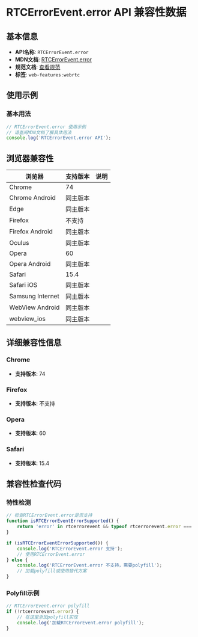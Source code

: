 # RTCErrorEvent.error API 兼容性数据

## 基本信息

- **API名称**: `RTCErrorEvent.error`
- **MDN文档**: [RTCErrorEvent.error](https://developer.mozilla.org/docs/Web/API/RTCErrorEvent/error)
- **规范文档**: [查看规范](https://w3c.github.io/webrtc-pc/#dom-rtcerrorevent-error)
- **标签**: `web-features:webrtc`

## 使用示例

### 基本用法

```javascript
// RTCErrorEvent.error 使用示例
// 请查阅MDN文档了解具体用法
console.log('RTCErrorEvent.error API');
```

## 浏览器兼容性

| 浏览器 | 支持版本 | 说明 |
|--------|----------|------|
| Chrome | 74 |  |
| Chrome Android | 同主版本 |  |
| Edge | 同主版本 |  |
| Firefox | 不支持 |  |
| Firefox Android | 同主版本 |  |
| Oculus | 同主版本 |  |
| Opera | 60 |  |
| Opera Android | 同主版本 |  |
| Safari | 15.4 |  |
| Safari iOS | 同主版本 |  |
| Samsung Internet | 同主版本 |  |
| WebView Android | 同主版本 |  |
| webview_ios | 同主版本 |  |

## 详细兼容性信息

### Chrome

- **支持版本**: 74

### Firefox

- **支持版本**: 不支持

### Opera

- **支持版本**: 60

### Safari

- **支持版本**: 15.4

## 兼容性检查代码

### 特性检测

```javascript
// 检查RTCErrorEvent.error是否支持
function isRTCErrorEventErrorSupported() {
    return 'error' in rtcerrorevent && typeof rtcerrorevent.error === 'function';
}

if (isRTCErrorEventErrorSupported()) {
    console.log('RTCErrorEvent.error 支持');
    // 使用RTCErrorEvent.error
} else {
    console.log('RTCErrorEvent.error 不支持，需要polyfill');
    // 加载polyfill或使用替代方案
}
```

### Polyfill示例

```javascript
// RTCErrorEvent.error polyfill
if (!rtcerrorevent.error) {
    // 在这里添加polyfill实现
    console.log('加载RTCErrorEvent.error polyfill');
}
```

